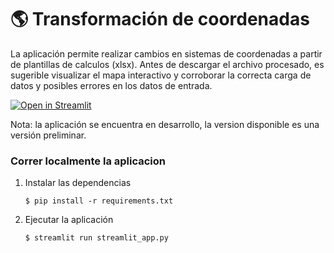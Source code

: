 # :earth_americas: Transformación de coordenadas

La aplicación permite realizar cambios en sistemas de coordenadas a partir de plantillas de calculos (xlsx). 
Antes de descargar el archivo procesado, es sugerible visualizar el mapa interactivo y corroborar la correcta carga de datos y posibles errores en los datos de entrada.

[![Open in Streamlit](https://static.streamlit.io/badges/streamlit_badge_black_white.svg)](https://j4tekdygvbbhuhdkulpkov.streamlit.app/)

Nota: la aplicación se encuentra en desarrollo, la version disponible es una versión preliminar. 

### Correr localmente la aplicacion

1. Instalar las dependencias

   ```
   $ pip install -r requirements.txt
   ```
2. Ejecutar la aplicación

   ```
   $ streamlit run streamlit_app.py
   ```
